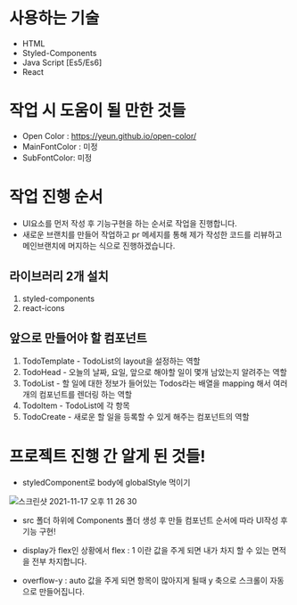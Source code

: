 # 사용하는 기술

- HTML
- Styled-Components
- Java Script [Es5/Es6]
- React

# 작업 시 도움이 될 만한 것들

- Open Color : https://yeun.github.io/open-color/
- MainFontColor : 미정
- SubFontColor: 미정

# 작업 진행 순서

- UI요소를 먼저 작성 후 기능구현을 하는 순서로 작업을 진행합니다.
- 새로운 브랜치를 만들어 작업하고 pr 메세지를 통해 제가 작성한 코드를 리뷰하고 메인브랜치에 머지하는 식으로 진행하겠습니다.

## 라이브러리 2개 설치

1.  styled-components
2.  react-icons

## 앞으로 만들어야 할 컴포넌트

1.  TodoTemplate - TodoList의 layout을 설정하는 역할
2.  TodoHead - 오늘의 날짜, 요일, 앞으로 해야할 일이 몇개 남았는지 알려주는 역할
3.  TodoList - 할 일에 대한 정보가 들어있는 Todos라는 배열을 mapping 해서 여러개의 컴포넌트를 렌더링 하는 역할
4.  TodoItem - TodoList에 각 항목
5.  TodoCreate - 새로운 할 일을 등록할 수 있게 해주는 컴포넌트의 역할

# 프로젝트 진행 간 알게 된 것들!

- styledComponent로 body에 globalStyle 먹이기

![스크린샷 2021-11-17 오후 11 26 30](https://user-images.githubusercontent.com/89136968/142218952-0cf4c539-9345-4421-9b87-e1ebc27839b1.png)

- src 폴더 하위에 Components 폴더 생성 후 만들 컴포넌트 순서에 따라 UI작성 후 기능 구현!

- display가 flex인 상황에서 flex : 1 이란 값을 주게 되면 내가 차지 할 수 있는 면적을 전부 차지합니다.

- overflow-y : auto 값을 주게 되면 항목이 많아지게 될때 y 축으로 스크롤이 자동으로 만들어집니다.
